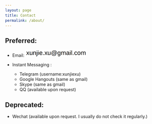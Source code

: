 ```yaml
---
layout: page
title: Contact
permalink: /about/
---
```



## Preferred:

 - Email: <img src="/image/email.png" alt="email" width="200">

 - Instant Messaging :
	- Telegram (username:xunjiexu)
	- Google Hangouts (same as gmail)
	- Skype (same as gmail)
	- QQ (available upon request)

## Deprecated:

 - Wechat (available upon request. I usually do not check it regularly.)


